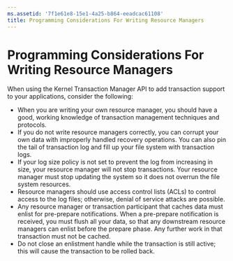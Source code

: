 ```yaml
---
ms.assetid: '7f1e61e8-15e1-4a25-b864-eeadcac61108'
title: Programming Considerations For Writing Resource Managers
---
```


# Programming Considerations For Writing Resource Managers

When using the Kernel Transaction Manager API to add transaction support to your applications, consider the following:

-   When you are writing your own resource manager, you should have a good, working knowledge of transaction management techniques and protocols.
-   If you do not write resource managers correctly, you can corrupt your own data with improperly handled recovery operations. You can also pin the tail of transaction log and fill up your file system with transaction logs.
-   If your log size policy is not set to prevent the log from increasing in size, your resource manager will not stop transactions. Your resource manager must stop updating the system so it does not overrun the file system resources.
-   Resource managers should use access control lists (ACLs) to control access to the log files; otherwise, denial of service attacks are possible.
-   Any resource manager or transaction participant that caches data must enlist for pre-prepare notifications. When a pre-prepare notification is received, you must flush all your data, so that any downstream resource managers can enlist before the prepare phase. Any further work in that transaction must not be cached.
-   Do not close an enlistment handle while the transaction is still active; this will cause the transaction to be rolled back.

 

 



